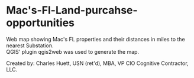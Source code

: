 # Mac's-Fl-Land-purcahse-opportunities
Web map showing Mac's FL properties and their distances in miles to the nearest Substation. 
<br />QGIS' plugin qgis2web was used to generate the map.

Created by: 
Charles Huett, USN (ret'd), MBA, VP
CIO Cognitive Contractor, LLC.
